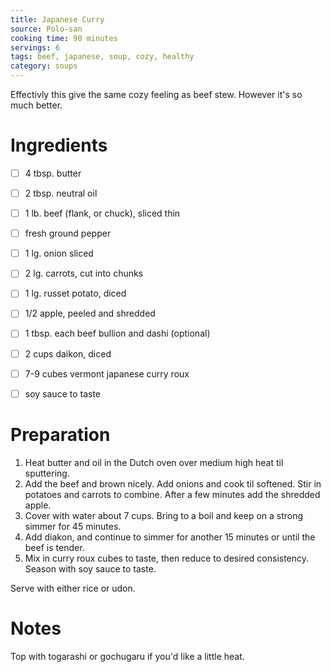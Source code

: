 ```yaml
---
title: Japanese Curry
source: Polo-san
cooking time: 90 minutes
servings: 6
tags: beef, japanese, soup, cozy, healthy
category: soups
---
```


Effectivly this give the same cozy feeling as beef stew. However it's so much better.

Ingredients
===========

* [ ] 4 tbsp. butter
* [ ] 2 tbsp. neutral oil
* [ ] 1 lb. beef (flank, or chuck), sliced thin
* [ ] fresh ground pepper
* [ ] 1 lg. onion sliced
* [ ] 2 lg. carrots, cut into chunks
* [ ] 1 lg. russet potato, diced
* [ ] 1/2 apple, peeled and shredded
* [ ] 1 tbsp. each beef bullion and dashi (optional)
* [ ] 2 cups daikon, diced
* [ ] 7-9 cubes vermont japanese curry roux
* [ ] soy sauce to taste


Preparation
===========
1. Heat butter and oil in the Dutch oven over medium high heat til sputtering.
2. Add the beef and brown nicely. Add onions and cook til softened. Stir in potatoes and carrots to combine. After a few minutes add the shredded apple.
3. Cover with water about 7 cups. Bring to a boil and keep on a strong simmer for 45 minutes.
4. Add diakon, and continue to simmer for another 15 minutes or until the beef is tender.
5. Mix in curry roux cubes to taste, then reduce to desired consistency. Season with soy sauce to taste.

Serve with either rice or udon.

Notes
=====

Top with togarashi or gochugaru if you'd like a little heat.
    
